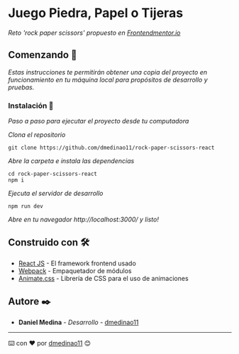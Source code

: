 # Juego Piedra, Papel o Tijeras

_Reto 'rock paper scissors' propuesto en
[Frontendmentor.io](https://www.frontendmentor.io/challenges/rock-paper-scissors-game-pTgwgvgH)_

## Comenzando 🚀

_Estas instrucciones te permitirán obtener una copia del proyecto en funcionamiento en tu
máquina local para propósitos de desarrollo y pruebas._

### Instalación 🔧

_Paso a paso para ejecutar el proyecto desde tu computadora_

_Clona el repositorio_

```
git clone https://github.com/dmedinao11/rock-paper-scissors-react
```

_Abre la carpeta e instala las dependencias_

```
cd rock-paper-scissors-react
npm i
```

_Ejecuta el servidor de desarrollo_

```
npm run dev
```

_Abre en tu navegador http://localhost:3000/ y listo!_

## Construido con 🛠️

- [React JS](https://es.reactjs.org/) - El framework frontend usado
- [Webpack](https://webpack.js.org/) - Empaquetador de módulos
- [Animate.css](https://animate.style/) - Librería de CSS para el uso de animaciones

## Autore ✒️

- **Daniel Medina** - _Desarrollo_ - [dmedinao11](https://github.com/dmedinao11)

---

⌨️ con ❤️ por [dmedinao11](https://github.com/dmedinao11) 😊
